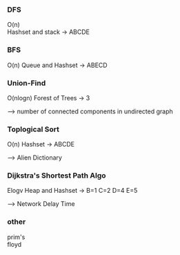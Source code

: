 ### DFS 
O(n)  
Hashset and stack
-> ABCDE

### BFS 
O(n)
Queue and Hashset
-> ABECD

### Union-Find 
O(nlogn)
Forest of Trees
-> 3

--> number of connected components in undirected graph

### Toplogical Sort
O(n)
Hashset
-> ABCDE

--> Alien Dictionary

### Dijkstra's Shortest Path Algo
Elogv
Heap and Hashset
-> B=1 C=2 D=4 E=5

--> Network Delay Time

### other
prim's  
floyd